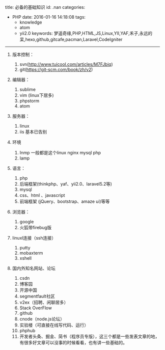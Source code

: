title: 必备的基础知识
id: .nan
categories:
  - PHP
date: 2016-01-16 14:18:08
tags: 
	- knowledge
	- atom
	- yii2.0
keywords: 梦遥奇缘,PHP,HTML,JS,Linux,YII,YAF,禾子,永远的呆,hexo,github,gitcafe,pacman,Laravel,CodeIgniter
---


1. 版本控制：
	1. svn(http://www.tuicool.com/articles/M7FJbiq)
	2. git(https://git-scm.com/book/zh/v2)

2. 编辑器：
	1. sublime
	2. vim (linux下居多)
	3. phpstorm
	4. atom

3. 服务器：
	1. linux
	2. iis  基本已告别

4. 环境
	1. lnmp 一般都是这个linux nginx mysql  php
	2. lamp

5. 语言：
	1. php
	2. 后端框架(thinkphp、yaf、yii2.0、laravel5.2等)
	3. mysql
	4. css、html 、javascript
	5. 前端框架 (jQuery、bootstrap、amaze ui)等等

6. 浏览器：
	1. google
	2. 火狐带firebug版

7. linuxl连接（ssh连接）
	1. putty
	2. mobaxterm
	3. xshell

8. 国内外知名网站、论坛

	1. csdn
	2. 博客园
	3. 开源中国
	4. segmentfault社区
	5. v2ex（招聘、闲聊居多）
	6. Stack OverFlow
	7. github
	8. cnode（node.js论坛）
	9. 实验楼（可直接在线写代码、运行）
	10. phphub
	11. 开发者头条、掘金、简书（程序员专版），这三个都是一些发表文章的地，有很多好文章可以没事的时候看看，也有讲一些基础的。


